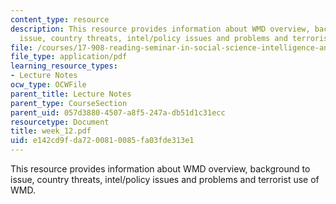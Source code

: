 ```yaml
---
content_type: resource
description: This resource provides information about WMD overview, background to
  issue, country threats, intel/policy issues and problems and terrorist use of WMD.
file: /courses/17-908-reading-seminar-in-social-science-intelligence-and-national-security-fall-2005/e142cd9fda7200810085fa03fde313e1_week_12.pdf
file_type: application/pdf
learning_resource_types:
- Lecture Notes
ocw_type: OCWFile
parent_title: Lecture Notes
parent_type: CourseSection
parent_uid: 057d3880-4507-a8f5-247a-db51d1c31ecc
resourcetype: Document
title: week_12.pdf
uid: e142cd9f-da72-0081-0085-fa03fde313e1
---
```

This resource provides information about WMD overview, background to issue, country threats, intel/policy issues and problems and terrorist use of WMD.

